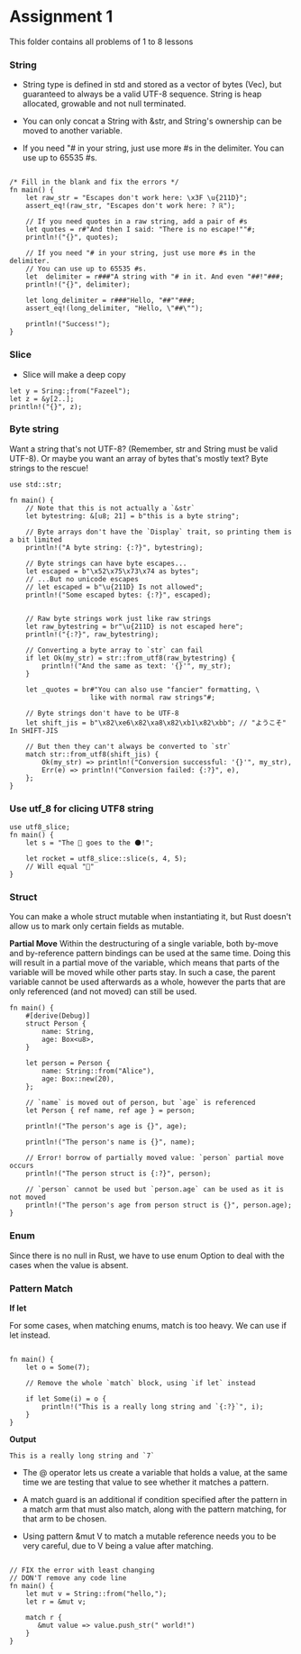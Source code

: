 # Assignment 1

This folder contains all problems of 1 to 8 lessons

### String

* String type is defined in std and stored as a vector of bytes (Vec), but guaranteed to always be a valid UTF-8 sequence. String is heap allocated, growable and not null terminated.

* You can only concat a String with &str, and String's ownership can be moved to another variable.

* If you need "# in your string, just use more #s in the delimiter. You can use up to 65535 #s.

```

/* Fill in the blank and fix the errors */
fn main() {
    let raw_str = "Escapes don't work here: \x3F \u{211D}";
    assert_eq!(raw_str, "Escapes don't work here: ? ℝ");

    // If you need quotes in a raw string, add a pair of #s
    let quotes = r#"And then I said: "There is no escape!""#;
    println!("{}", quotes);

    // If you need "# in your string, just use more #s in the delimiter.
    // You can use up to 65535 #s.
    let  delimiter = r###"A string with "# in it. And even "##!"###;
    println!("{}", delimiter);

    let long_delimiter = r###"Hello, "##""###;
    assert_eq!(long_delimiter, "Hello, \"##\"");

    println!("Success!");
}
```

### Slice
* Slice will make a deep copy
```
let y = Sring:;from("Fazeel");
let z = &y[2..];
println!("{}", z);
```

### Byte string

Want a string that's not UTF-8? (Remember, str and String must be valid UTF-8). Or maybe you want an array of bytes that's mostly text? Byte strings to the rescue!

```
use std::str;

fn main() {
    // Note that this is not actually a `&str`
    let bytestring: &[u8; 21] = b"this is a byte string";

    // Byte arrays don't have the `Display` trait, so printing them is a bit limited
    println!("A byte string: {:?}", bytestring);

    // Byte strings can have byte escapes...
    let escaped = b"\x52\x75\x73\x74 as bytes";
    // ...But no unicode escapes
    // let escaped = b"\u{211D} Is not allowed";
    println!("Some escaped bytes: {:?}", escaped);


    // Raw byte strings work just like raw strings
    let raw_bytestring = br"\u{211D} is not escaped here";
    println!("{:?}", raw_bytestring);

    // Converting a byte array to `str` can fail
    if let Ok(my_str) = str::from_utf8(raw_bytestring) {
        println!("And the same as text: '{}'", my_str);
    }

    let _quotes = br#"You can also use "fancier" formatting, \
                    like with normal raw strings"#;

    // Byte strings don't have to be UTF-8
    let shift_jis = b"\x82\xe6\x82\xa8\x82\xb1\x82\xbb"; // "ようこそ" In SHIFT-JIS

    // But then they can't always be converted to `str`
    match str::from_utf8(shift_jis) {
        Ok(my_str) => println!("Conversion successful: '{}'", my_str),
        Err(e) => println!("Conversion failed: {:?}", e),
    };
}
```


### Use utf_8 for clicing UTF8 string
```
use utf8_slice;
fn main() {
    let s = "The 🚀 goes to the 🌑!";

    let rocket = utf8_slice::slice(s, 4, 5);
    // Will equal "🚀"
}
```

### Struct

 You can make a whole struct mutable when instantiating it, but Rust doesn't allow us to mark only certain fields as mutable.

__Partial Move__
Within the destructuring of a single variable, both by-move and by-reference pattern bindings can be used at the same time. Doing this will result in a partial move of the variable, which means that parts of the variable will be moved while other parts stay. In such a case, the parent variable cannot be used afterwards as a whole, however the parts that are only referenced (and not moved) can still be used.

```
fn main() {
    #[derive(Debug)]
    struct Person {
        name: String,
        age: Box<u8>,
    }

    let person = Person {
        name: String::from("Alice"),
        age: Box::new(20),
    };

    // `name` is moved out of person, but `age` is referenced
    let Person { ref name, ref age } = person;

    println!("The person's age is {}", age);

    println!("The person's name is {}", name);

    // Error! borrow of partially moved value: `person` partial move occurs
    println!("The person struct is {:?}", person);

    // `person` cannot be used but `person.age` can be used as it is not moved
    println!("The person's age from person struct is {}", person.age);
}
```
### Enum

Since there is no null in Rust, we have to use enum Option<T> to deal with the cases when the value is absent.

### Pattern Match

__If let__

For some cases, when matching enums, match is too heavy. We can use if let instead.

```

fn main() {
    let o = Some(7);

    // Remove the whole `match` block, using `if let` instead 
    
    if let Some(i) = o {
        println!("This is a really long string and `{:?}`", i);        
    }
}
```

__Output__
```
This is a really long string and `7`
```

* The @ operator lets us create a variable that holds a value, at the same time we are testing that value to see whether it matches a pattern.

* A match guard is an additional if condition specified after the pattern in a match arm that must also match, along with the pattern matching, for that arm to be chosen.

* Using pattern &mut V to match a mutable reference needs you to be very careful, due to V being a value after matching.

```

// FIX the error with least changing
// DON'T remove any code line
fn main() {
    let mut v = String::from("hello,");
    let r = &mut v;

    match r {
       &mut value => value.push_str(" world!") 
    }
}
```
